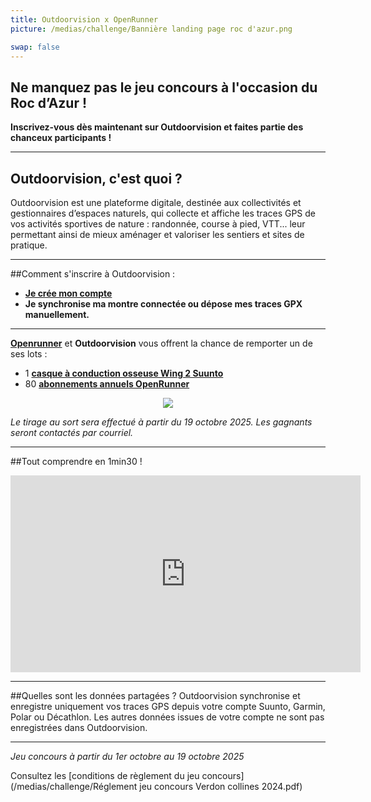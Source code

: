 ```yaml
---
title: Outdoorvision x OpenRunner 
picture: /medias/challenge/Bannière landing page roc d'azur.png

swap: false
---
```


 
## Ne manquez pas le jeu concours à l'occasion du Roc d’Azur !
 
**Inscrivez-vous dès maintenant sur Outdoorvision et faites partie des chanceux participants !**


---

## Outdoorvision, c'est quoi ?
 
Outdoorvision est une plateforme digitale, destinée aux collectivités et gestionnaires d’espaces naturels, qui collecte et affiche les traces GPS de vos activités sportives de nature : randonnée, course à pied, VTT... leur permettant ainsi de mieux aménager et valoriser les sentiers et sites de pratique.

---

##Comment s'inscrire à Outdoorvision :
- **[Je crée mon compte](https://staging-auth.outdoorvision.fr/auth/realms/PRNSN/protocol/openid-connect/registrations?client_id=back1-outdoorgeovision-prnsn&response_type=code&redirect_uri=https://staging-back.outdoorvision.fr/auth/done/&scope=openid)**
- **Je synchronise ma montre connectée ou dépose mes traces GPX manuellement.**
  
<participate></participate>

---

**[Openrunner](https://www.openrunner.com/)** et **Outdoorvision** vous offrent la chance de remporter un de ses lots : 

- 1 **[casque à conduction osseuse Wing 2 Suunto](https://www.suunto.com/fr-fr/Produits/casque-audio/suunto-wing-2/suunto-wing-2-black/)**
- 80 **[abonnements annuels OpenRunner](https://www.openrunner.com/explorer-offer)**
  
<p align="center">

  <img src="/medias/challenge/banniere_lots_rocdazur2025.png">

</p>

*Le tirage au sort sera effectué à partir du 19 octobre 2025. Les gagnants seront contactés par courriel.*

------

##Tout comprendre en 1min30 !
<p align="center">
<iframe width="560" height="315" src="https://www.youtube.com/embed/fMkJ--vPamA?si=SxuhFIjWeJ6jFW_b" title="YouTube video player" title="YouTube video player" frameborder="0" allow="accelerometer; autoplay; clipboard-write; encrypted-media; gyroscope; picture-in-picture" allowfullscreen></iframe>
</p>


---

##Quelles sont les données partagées ?
Outdoorvision synchronise et enregistre uniquement vos traces GPS depuis votre compte Suunto, Garmin, Polar ou Décathlon. Les autres données issues de votre compte ne sont pas enregistrées dans Outdoorvision.

---

*Jeu concours à partir du 1er octobre au 19 octobre 2025* 

Consultez les [conditions de règlement du jeu concours](/medias/challenge/Réglement jeu concours Verdon collines 2024.pdf)
<p></p>



